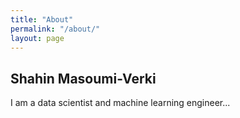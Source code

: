 ```yaml
---
title: "About"
permalink: "/about/"
layout: page
---
```


## Shahin Masoumi-Verki

I am a data scientist and machine learning engineer...